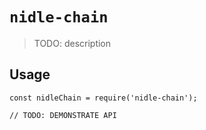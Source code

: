 # `nidle-chain`

> TODO: description

## Usage

```
const nidleChain = require('nidle-chain');

// TODO: DEMONSTRATE API
```
